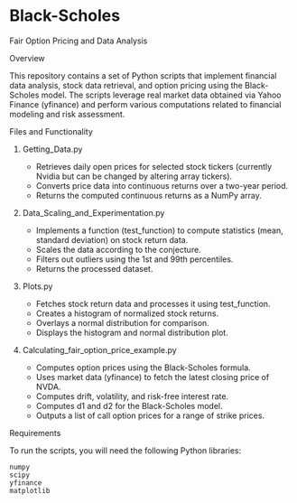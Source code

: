 # Black-Scholes
Fair Option Pricing and Data Analysis

Overview

This repository contains a set of Python scripts that implement financial data analysis, stock data retrieval, and option pricing using the Black-Scholes model. The scripts leverage real market data obtained via Yahoo Finance (yfinance) and perform various computations related to financial modeling and risk assessment.

Files and Functionality

1. Getting_Data.py
    * Retrieves daily open prices for selected stock tickers (currently Nvidia but can be changed by altering array tickers).
    * Converts price data into continuous returns over a two-year period.
    * Returns the computed continuous returns as a NumPy array.

2. Data_Scaling_and_Experimentation.py
    - Implements a function (test_function) to compute statistics (mean, standard deviation) on stock return data.
    -  Scales the data according to the conjecture.
    -  Filters out outliers using the 1st and 99th percentiles.
    -  Returns the processed dataset.

3. Plots.py
    * Fetches stock return data and processes it using test_function.
    * Creates a histogram of normalized stock returns.
    * Overlays a normal distribution for comparison.
    * Displays the histogram and normal distribution plot.

4. Calculating_fair_option_price_example.py
    * Computes option prices using the Black-Scholes formula.
    * Uses market data (yfinance) to fetch the latest closing price of NVDA.
    * Computes drift, volatility, and risk-free interest rate.
    * Computes d1 and d2 for the Black-Scholes model.
    * Outputs a list of call option prices for a range of strike prices.


Requirements

To run the scripts, you will need the following Python libraries:

    numpy
    scipy 
    yfinance 
    matplotlib
